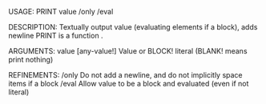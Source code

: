 USAGE:
     PRINT value /only /eval

DESCRIPTION:
     Textually output value (evaluating elements if a block), adds newline
     PRINT is a function .

ARGUMENTS:
    value [any-value!]
        Value or BLOCK! literal (BLANK! means print nothing)

REFINEMENTS:
    /only
        Do not add a newline, and do not implicitly space items if a block
    /eval
        Allow value to be a block and evaluated (even if not literal)
